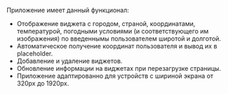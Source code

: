 Приложение имеет данный функционал:
- Отображение виджета с городом, страной, координатами, температурой, погодными условиями (и соответствующего им изображения) по введеннымы пользователем широтой и долготой.
- Автоматическое получение координат пользователя и вывод их в placeholder.
- Добавление и удаление виджетов.
- Обновление информации на виджетах при перезагрузке страницы.
- Приложение адаптированно для устройств с шириной экрана от 320px до 1920px.
